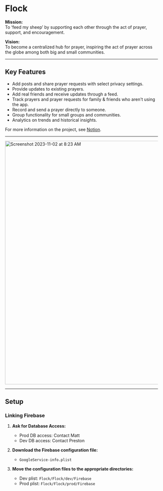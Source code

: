 # Flock  

**Mission:**  
To ‘feed my sheep’ by supporting each other through the act of prayer, support, and encouragement.  

**Vision:**  
To become a centralized hub for prayer, inspiring the act of prayer across the globe among both big and small communities.  

---  

## Key Features  
- Add posts and share prayer requests with select privacy settings.  
- Provide updates to existing prayers.  
- Add real friends and receive updates through a feed.  
- Track prayers and prayer requests for family & friends who aren't using the app.  
- Record and send a prayer directly to someone.  
- Group functionality for small groups and communities.  
- Analytics on trends and historical insights.  

For more information on the project, see [Notion](https://www.notion.so/7a20c472b3bc4b50b79d57fdfdf22f73?v=8703808a97b34242a8b2a00cb1456be9&pvs=4).  

---  

<img src="https://github.com/lammylol/Prayer-Calendar/assets/44993071/669810be-6829-4dfd-b5fd-41297521480b" alt="Screenshot 2023-11-02 at 8:23 AM" width="800">  

---  

## Setup  

### Linking Firebase  
1. **Ask for Database Access:**  
   - Prod DB access: Contact Matt  
   - Dev DB access: Contact Preston  

2. **Download the Firebase configuration file:**  
   - `GoogleService-info.plist`  

3. **Move the configuration files to the appropriate directories:**  
   - Dev plist: `Flock/Flock/dev/Firebase`  
   - Prod plist: `Flock/Flock/prod/Firebase`  
